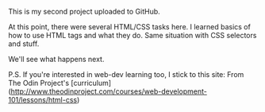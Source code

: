 This is my second project uploaded to GitHub.

At this point, there were several HTML/CSS tasks here. I learned basics of how to use HTML tags and what they do. Same situation with CSS selectors and stuff.

We'll see what happens next.

P.S. If you're interested in web-dev learning too, I stick to this site: From The Odin Project's [curriculum] (http://www.theodinproject.com/courses/web-development-101/lessons/html-css)
